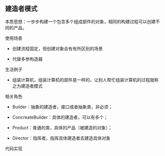 ## 建造者模式

   本质思想：一步步构建一个包含多个组成部件的对象，相同的构建过程可以创建不同的产品。
   
   使用场景
   
   - 创建流程固定，但创建对象会有有所区别的场景
   
   - 代替多参构造器
   
   生活例子
   
   - 组装计算机，组装计算机的部件是一样的，让别人帮忙组装计算机的过程就称之为建造者模式
   
   相关角色
   
   - Builder：抽象的建造者，接口或者抽象类，非必须；
   
   - ConcreateBuilder：具体的建造者，可以有多个；
   
   - Product：普通的类，具体的产品（被建造的对象）；
   
   - Director：指挥者，指挥具体建造者去建造具体对象
   
   代码实现
   
   